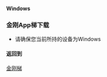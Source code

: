 #### Windows
### 金刚App梯下载

- 请确保您当前所持的设备为Windows

#### 返回到
[金刚梯](https://github.com/a2zitpro/web/blob/master/LadderFree/A.md)
